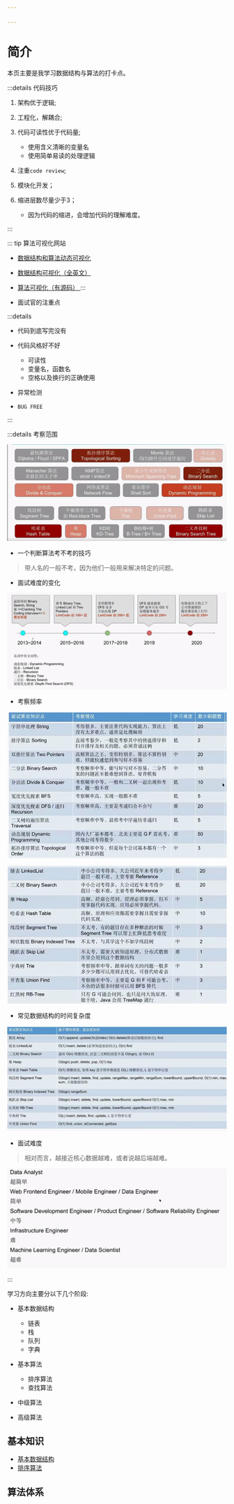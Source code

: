 ```yaml
---

---
```


# 简介

本页主要是我学习数据结构与算法的打卡点。

:::details 代码技巧

1. 架构优于逻辑;
2. 工程化，解耦合;
3. 代码可读性优于代码量;


    * 使用含义清晰的变量名
    * 使用简单易读的处理逻辑


4. 注重`code review`;
5. 模块化开发；
6. 缩进层数尽量少于3；

    * 因为代码的缩进，会增加代码的理解难度。


:::

::: tip 算法可视化网站

* [数据结构和算法动态可视化](https://visualgo.net/zh)   
* [数据结构可视化（全英文）](https://www.cs.usfca.edu/~galles/visualization/Algorithms.html)   
* [算法可视化（有源码） ](https://algorithm-visualizer.org/) 
:::

* 面试官的注重点

:::details 
* 代码到底写完没有
* 代码风格好不好
    - 可读性
    - 变量名，函数名
    - 空格以及换行的正确使用

* 异常检测
* `BUG FREE`

:::


:::details 考察范围

![image-20220418212647675](./pics/README/image-20220418212647675.png)

* 一个判断算法考不考的技巧

> 带人名的一般不考，因为他们一般用来解决特定的问题。



* 面试难度的变化

![image-20220418212931761](./pics/README/image-20220418212931761.png)

* 考察频率

![image-20220418213846592](./pics/README/image-20220418213846592.png)

![image-20220418214137759](./pics/README/image-20220418214137759.png)

* 常见数据结构的时间复杂度

![image-20220418214503140](./pics/README/image-20220418214503140.png)

* 面试难度

> 相对而言，越接近核心数据越难，或者说越后端越难。

![image-20220418214737238](./pics/README/image-20220418214737238.png)



:::





学习方向主要分以下几个阶段:
    

* 基本数据结构
    - 链表
    - 栈
    - 队列
    - 字典
* 基本算法
    - 排序算法
    - 查找算法


* 中级算法



* 高级算法

## 基本知识

* [基本数据结构](.//basic_struct.md)
* [排序算法](./sort.md)

## 算法体系






